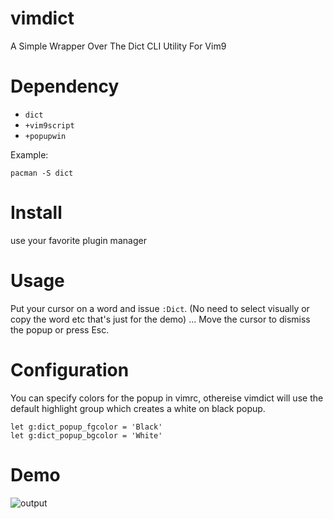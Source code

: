# vimdict
A Simple Wrapper Over The Dict CLI Utility For Vim9

# Dependency
- `dict`
- `+vim9script`
- `+popupwin`

Example:

`pacman -S dict`

# Install
use your favorite plugin manager

# Usage
Put your cursor on a word and issue `:Dict`. (No need to select visually or copy the word etc that's just for the demo)  ... Move the cursor to dismiss the popup or press Esc.

# Configuration 
You can specify colors for the popup in vimrc, othereise vimdict will use the default highlight group which creates a white on black popup.

```
let g:dict_popup_fgcolor = 'Black'
let g:dict_popup_bgcolor = 'White'
```

# Demo
![output](https://github.com/wolandark/vimdict/assets/107309764/03e56614-14e9-4508-9872-203f612021af)

